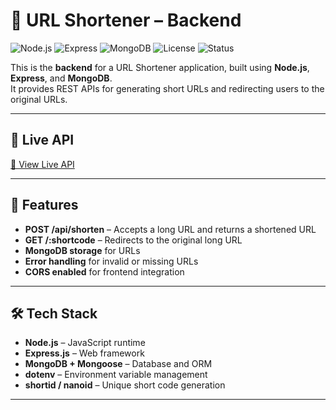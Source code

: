 # 🔗 URL Shortener – Backend

![Node.js](https://img.shields.io/badge/Backend-Node.js-green?logo=node.js)
![Express](https://img.shields.io/badge/Framework-Express.js-lightgrey?logo=express)
![MongoDB](https://img.shields.io/badge/Database-MongoDB-darkgreen?logo=mongodb)
![License](https://img.shields.io/badge/License-MIT-green)
![Status](https://img.shields.io/badge/Status-Active-success)

This is the **backend** for a URL Shortener application, built using **Node.js**, **Express**, and **MongoDB**.  
It provides REST APIs for generating short URLs and redirecting users to the original URLs.

---

## 🚀 Live API
[🔗 View Live API](ttps://url-shortner-1-73j8.onrender.com)  

---

## 📌 Features
- **POST /api/shorten** – Accepts a long URL and returns a shortened URL
- **GET /:shortcode** – Redirects to the original long URL
- **MongoDB storage** for URLs
- **Error handling** for invalid or missing URLs
- **CORS enabled** for frontend integration

---

## 🛠️ Tech Stack
- **Node.js** – JavaScript runtime
- **Express.js** – Web framework
- **MongoDB + Mongoose** – Database and ORM
- **dotenv** – Environment variable management
- **shortid / nanoid** – Unique short code generation

---

